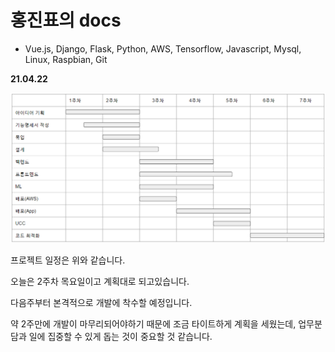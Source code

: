# 홍진표의 docs

- Vue.js, Django, Flask, Python, AWS, Tensorflow, Javascript, Mysql, Linux, Raspbian, Git



__21.04.22__

![image-20210422171051128](HJP.assets/image-20210422171051128.png)

프로젝트 일정은 위와 같습니다.

오늘은 2주차 목요일이고 계획대로 되고있습니다.

다음주부터 본격적으로 개발에 착수할 예정입니다.

약 2주만에 개발이 마무리되어야하기 때문에 조금 타이트하게 계획을 세웠는데, 업무분담과 일에 집중할 수 있게 돕는 것이 중요할 것 같습니다.